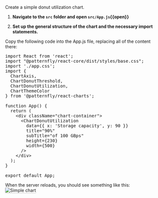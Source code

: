 Create a simple donut utilization chart.

1) <strong>Navigate to the `src` folder and open `src/App.js`{{open}}</strong>

2) <strong>Set up the general structure of the chart and the necessary import statements.</strong>

Copy the following code into the App.js file, replacing all of the content there:

<pre class="file" data-filename="App.js" data-target="replace">
import React from 'react';
import "@patternfly/react-core/dist/styles/base.css";
import './app.css';
import {
  ChartAxis,
  ChartDonutThreshold,
  ChartDonutUtilization,
  ChartThemeColor
} from '@patternfly/react-charts';

function App() {
  return (
    &lt;div className=&quot;chart-container&quot;&gt;
      &lt;ChartDonutUtilization
        data={{ x: &#39;Storage capacity&#39;, y: 90 }}
        title=&quot;90%&quot;
        subTitle=&quot;of 100 GBps&quot;
        height={230}
        width={500}
      /&gt;
    &lt;/div&gt;
  );
}

export default App;
</pre>

When the server reloads, you should see something like this:
<img src="donut-utilization-chart/assets/simple.png" alt="Simple chart" style="box-shadow: rgba(3, 3, 3, 0.2) 0px 1.25px 2.5px 0px;" />
